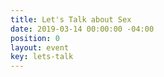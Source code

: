 ```yaml
---
title: Let's Talk about Sex
date: 2019-03-14 00:00:00 -04:00
position: 0
layout: event
key: lets-talk
---
```


